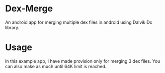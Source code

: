 # Dex-Merge
An android app for merging multiple dex files in android using Dalvik Dx library.

# Usage
In this example app, I have made provision only for merging 3 dex files. You can also make as much until 64K limit is reached.

